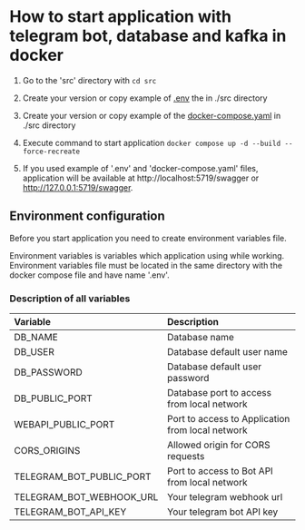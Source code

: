 # How to start application with telegram bot, database and kafka in docker

1. Go to the 'src' directory with ``cd src``

2. Create your version or copy example of [.env](Docker%20examples%2FApplication%20%2B%20Database%20%2B%20Telegram%20bot%20%2B%20Kafka%2F.env) the in ./src directory

3. Create your version or copy example of the [docker-compose.yaml](Docker%20examples%2FApplication%20%2B%20Database%20%2B%20Telegram%20bot%20%2B%20Kafka%2Fdocker-compose.yaml) in ./src directory

4. Execute command to start application ``docker compose up -d --build --force-recreate``

5. If you used example of '.env' and 'docker-compose.yaml' files, application will be available at http://localhost:5719/swagger or http://127.0.0.1:5719/swagger.

<!--Environment-->
## Environment configuration

Before you start application you need to create environment variables file.

Environment variables is variables which application using while working. Environment variables file must be located in the same directory with the docker compose file and have name '.env'.

### Description of all variables

| Variable                 | Description                                      |
|:-------------------------|:-------------------------------------------------|
| DB_NAME                  | Database name                                    |
| DB_USER                  | Database default user name                       |
| DB_PASSWORD              | Database default user password                   |
| DB_PUBLIC_PORT           | Database port to access from local network       |
| WEBAPI_PUBLIC_PORT       | Port to access to Application from local network |
| CORS_ORIGINS             | Allowed origin for CORS requests                 |
| TELEGRAM_BOT_PUBLIC_PORT | Port to access to Bot API from local network     |
| TELEGRAM_BOT_WEBHOOK_URL | Your telegram webhook url                        |
| TELEGRAM_BOT_API_KEY     | Your telegram bot API key                        |
